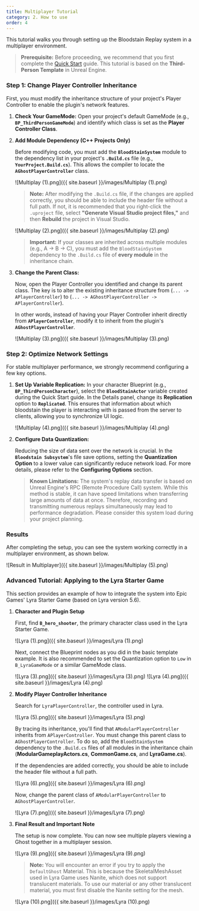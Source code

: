 ```yaml
---
title: Multiplayer Tutorial
category: 2. How to use
order: 4
---
```


This tutorial walks you through setting up the Bloodstain Replay system in a multiplayer environment.

> **Prerequisite:** Before proceeding, we recommend that you first complete the [Quick Start](./QuickStart.md) guide. This tutorial is based on the **Third-Person Template** in Unreal Engine.

### **Step 1: Change Player Controller Inheritance**

First, you must modify the inheritance structure of your project's Player Controller to enable the plugin's network features.

1.  **Check Your GameMode:** Open your project's default GameMode (e.g., **`BP_ThirdPersonGameMode`**) and identify which class is set as the **Player Controller Class**.

2.  **Add Module Dependency (C++ Projects Only)**

    Before modifying code, you must add the **`BloodStainSystem`** module to the dependency list in your project's **`.Build.cs`** file (e.g., **`YourProject.Build.cs`**). This allows the compiler to locate the **`AGhostPlayerController`** class.

    ![Multiplay (1).png]({{ site.baseurl }}/images/Multiplay (1).png)

    > **Note:** After modifying the `.Build.cs` file, if the changes are applied correctly, you should be able to include the header file without a full path. If not, it is recommended that you right-click the `.uproject` file, select **"Generate Visual Studio project files,"** and then **Rebuild** the project in Visual Studio.

    ![Multiplay (2).png]({{ site.baseurl }}/images/Multiplay (2).png)

    > **Important:** If your classes are inherited across multiple modules (e.g., A -> B -> C), you must add the `BloodStainSystem` dependency to the `.Build.cs` file of **every module** in the inheritance chain.

3.  **Change the Parent Class:**

    Now, open the Player Controller you identified and change its parent class. The key is to alter the existing inheritance structure from (`... -> APlayerController`) to (`... -> AGhostPlayerController -> APlayerController`).

    In other words, instead of having your Player Controller inherit directly from **`APlayerController`**, modify it to inherit from the plugin's **`AGhostPlayerController`**.

    ![Multiplay (3).png]({{ site.baseurl }}/images/Multiplay (3).png)

### **Step 2: Optimize Network Settings**

For stable multiplayer performance, we strongly recommend configuring a few key options.

1.  **Set Up Variable Replication:**
    In your character Blueprint (e.g., **`BP_ThirdPersonCharacter`**), select the **`BloodStainActor`** variable created during the Quick Start guide. In the Details panel, change its **Replication** option to **`Replicated`**. This ensures that information about which bloodstain the player is interacting with is passed from the server to clients, allowing you to synchronize UI logic.

    ![Multiplay (4).png]({{ site.baseurl }}/images/Multiplay (4).png)

2.  **Configure Data Quantization:**

    Reducing the size of data sent over the network is crucial. In the **`Bloodstain Subsystem`**'s file save options, setting the **Quantization Option** to a lower value can significantly reduce network load. For more details, please refer to the **Configuring Options** section.

    > **Known Limitations:** The system's replay data transfer is based on Unreal Engine's RPC (Remote Procedure Call) system. While this method is stable, it can have speed limitations when transferring large amounts of data at once. Therefore, recording and transmitting numerous replays simultaneously may lead to performance degradation. Please consider this system load during your project planning.

### **Results**

After completing the setup, you can see the system working correctly in a multiplayer environment, as shown below.

![Result in Multiplayer]({{ site.baseurl }}/images/Multiplay (5).png)

### **Advanced Tutorial: Applying to the Lyra Starter Game**

This section provides an example of how to integrate the system into Epic Games' Lyra Starter Game (based on Lyra version 5.6).

1.  **Character and Plugin Setup**

    First, find **`B_hero_shooter`**, the primary character class used in the Lyra Starter Game.

    ![Lyra (1).png]({{ site.baseurl }}/images/Lyra (1).png)

    Next, connect the Blueprint nodes as you did in the basic template example. It is also recommended to set the Quantization option to `Low` in `B_LyraGameMode` or a similar GameMode class.

    ![Lyra (3).png]({{ site.baseurl }}/images/Lyra (3).png)
    ![Lyra (4).png]({{ site.baseurl }}/images/Lyra (4).png)

2.  **Modify Player Controller Inheritance**

    Search for `LyraPlayerController`, the controller used in Lyra.

    ![Lyra (5).png]({{ site.baseurl }}/images/Lyra (5).png)

    By tracing its inheritance, you'll find that `AModularPlayerController` inherits from `APlayerController`. You must change this parent class to `AGhostPlayerController`. To do so, add the `BloodStainSystem` dependency to the `.Build.cs` files of all modules in the inheritance chain (**ModularGameplayActors.cs**, **CommonGame.cs**, and **LyraGame.cs**).

    If the dependencies are added correctly, you should be able to include the header file without a full path.

    ![Lyra (6).png]({{ site.baseurl }}/images/Lyra (6).png)

    Now, change the parent class of `AModularPlayerController` to `AGhostPlayerController`.

    ![Lyra (7).png]({{ site.baseurl }}/images/Lyra (7).png)

3.  **Final Result and Important Note**

    The setup is now complete. You can now see multiple players viewing a Ghost together in a multiplayer session.

    ![Lyra (9).png]({{ site.baseurl }}/images/Lyra (9).png)

    > **Note:** You will encounter an error if you try to apply the `DefaultGhost` Material. This is because the SkeletalMeshAsset used in Lyra Game uses Nanite, which does not support translucent materials. To use our material or any other translucent material, you must first disable the Nanite setting for the mesh.

    ![Lyra (10).png]({{ site.baseurl }}/images/Lyra (10).png)
